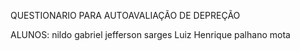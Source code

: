 QUESTIONARIO PARA AUTOAVALIAÇÃO DE DEPREÇÃO


ALUNOS: nildo gabriel jefferson sarges
        Luiz Henrique palhano mota